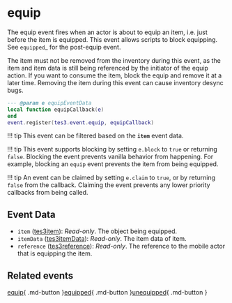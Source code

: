 # equip
<div class="search_terms" style="display: none">equip</div>

<!---
	This file is autogenerated. Do not edit this file manually. Your changes will be ignored.
	More information: https://github.com/MWSE/MWSE/tree/master/docs
-->

The equip event fires when an actor is about to equip an item, i.e. just before the item is equipped. This event allows scripts to block equipping. See `equipped`_ for the post-equip event.

The item must not be removed from the inventory during this event, as the item and item data is still being referenced by the initiator of the equip action. If you want to consume the item, block the equip and remove it at a later time. Removing the item during this event can cause inventory desync bugs.

```lua
--- @param e equipEventData
local function equipCallback(e)
end
event.register(tes3.event.equip, equipCallback)
```

!!! tip
	This event can be filtered based on the **`item`** event data.

!!! tip
	This event supports blocking by setting `e.block` to `true` or returning `false`. Blocking the event prevents vanilla behavior from happening. For example, blocking an `equip` event prevents the item from being equipped.

!!! tip
	An event can be claimed by setting `e.claim` to `true`, or by returning `false` from the callback. Claiming the event prevents any lower priority callbacks from being called.

## Event Data

* `item` ([tes3item](../../types/tes3item)): *Read-only*. The object being equipped.
* `itemData` ([tes3itemData](../../types/tes3itemData)): *Read-only*. The item data of item.
* `reference` ([tes3reference](../../types/tes3reference)): *Read-only*. The reference to the mobile actor that is equipping the item.


## Related events

[equip](../equip/){ .md-button }[equipped](../equipped/){ .md-button }[unequipped](../unequipped/){ .md-button }


